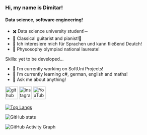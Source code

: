 ### Hi, my name is Dimitar!
#### Data science, software engineering!


- ✖️ Data science university student!➖
- 🎸 Classical guitarist and pianist!🎹
- 💬 Ich interesiere mich für Sprachen und kann fließend Deutch!
- 🥸 Physosophy olympiad national laureate!


Skills: yet to be developed...

- 🔭 I’m currently working on SoftUni Projects! 
- 🌱 I’m currently learning c#, german, english and maths! 
- 💬 Ask me about anything! 


[<img src='https://cdn.jsdelivr.net/npm/simple-icons@3.0.1/icons/github.svg' alt='github' height='40'>](https://github.com/Stoymirov)  [<img src='https://cdn.jsdelivr.net/npm/simple-icons@3.0.1/icons/instagram.svg' alt='instagram' height='40'>](https://www.instagram.com/dimitar__stoymirov/)  [<img src='https://cdn.jsdelivr.net/npm/simple-icons@3.0.1/icons/youtube.svg' alt='YouTube' height='40'>](https://www.youtube.com/channel/https://www.youtube.com/channel/UC4hiIifWyWKz8HNGKbSg6Xw)  

[![Top Langs](https://github-readme-stats.vercel.app/api/top-langs/?username=Stoymirov)](https://github.com/anuraghazra/github-readme-stats)

![GitHub stats](https://github-readme-stats.vercel.app/api?username=Stoymirov&show_icons=true)  

![GitHub Activity Graph](https://activity-graph.herokuapp.com/graph?username=Stoymirov)  



<!---
Stoymirov/Stoymirov is a ✨ special ✨ repository because its `README.md` (this file) appears on your GitHub profile.
You can click the Preview link to take a look at your changes.
--->
